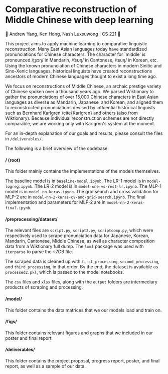 # Comparative reconstruction of Middle Chinese with deep learning

🌲 Andrew Yang, Ken Hong, Nash Luxsuwong | CS 221 🌲

This project aims to apply machine learning to comparative linguistic reconstruction. Many East Asian languages today have standardized pronunciations for Chinese characters. The character for `middle' is pronounced /ʈʂɔŋ/ in Mandarin, /t͡sʊŋ/ in Cantonese, /tɕuŋ/ in Korean, etc. Using the known pronunciation of Chinese characters in modern Sinitic and Sino-Xenic languages, historical linguists have created reconstructions ancestors of modern Chinese languages thought to exist a long time ago.

We focus on reconstructions of Middle Chinese, an archaic prestige variety of Chinese spoken over a thousand years ago. We parsed Wiktionary to gather the pronunciations of over 15,000 Chinese characters in East Asian languages as diverse as Mandarin, Japanese, and Korean, and aligned them to reconstructed pronunciations devised by influential historical linguists such as Bernhard Karlgren \cite{Karlgren} and others (also from Wiktionary). Because individual reconstruction schemes are not directly comparable, we are working only with Karlgren's system at the moment. 

For an in-depth explanation of our goals and results, please consult the files in `/deliverables/`.

The following is a brief overview of the codebase:

#### / (root)

This folder mainly contains the implementations of the models themselves.

The baseline model is in `baseline-model.ipynb`. The LR-1 model is in `model-logreg.ipynb`. The LR-2 model is in `model-one-vs-rest-lr.ipynb`. The MLP-1 model is in `model-nn-keras.ipynb`. The grid search and cross validation for MLP-2 are in `model-nn-2-keras-cv-and-grid-search.ipynb`. The final implementation and parameters for MLP-2 are in `model-nn-2-keras-final.ipynb`. 

#### /preprocessing/dataset/

The relevant files are `script.py`, `script2.py`, `scriptcomp.py`, which were respectively used to scrape pronunciation data for Japanese, Korean, Mandarin, Cantonese, Middle Chinese, as well as character composition data from a Wiktionary full dump. The `lxml` package was used with `iterparse` to parse the ~7GB file.

The scraped data is cleaned up with `first_processing`, `second_processing`, and `third_processing`, in that order. By the end, the dataset is available as `processed2.pkl`, which is passed to the model notebooks.

The `csv` files and `xlsx` files, along with the `output` folders are intermediary products of scraping and processing.

#### /model/

This folder contains the data matrices that we our models load and train on.

#### /figs/

This folder contains relevant figures and graphs that we included in our poster and final report.

#### /deliverables/

This folder contains the project proposal, progress report, poster, and final report, as well as a sample of our data.
